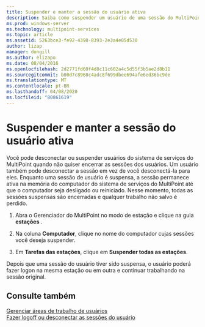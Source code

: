 ```yaml
---
title: Suspender e manter a sessão do usuário ativa
description: Saiba como suspender um usuário de uma sessão do MultiPoint sem desconectá-los
ms.prod: windows-server
ms.technology: multipoint-services
ms.topic: article
ms.assetid: 5263bce3-fe92-4398-8393-2e3a4e05d530
author: lizap
manager: dongill
ms.author: elizapo
ms.date: 08/04/2016
ms.openlocfilehash: 2d2771fd60f4d8c11c602a4c5d55f3b5ae2d8b11
ms.sourcegitcommit: b00d7c8968c4adc8f699dbee694afe6ed36bc9de
ms.translationtype: MT
ms.contentlocale: pt-BR
ms.lasthandoff: 04/08/2020
ms.locfileid: "80861619"
---
```

# <a name="suspend-and-leave-user-session-active"></a>Suspender e manter a sessão do usuário ativa
Você pode desconectar ou suspender usuários do sistema de serviços do MultiPoint quando não quiser encerrar as sessões dos usuários. Um usuário também pode desconectar a sessão em vez de você desconectá-la para eles. Enquanto uma sessão de usuário é suspensa, a sessão permanece ativa na memória do computador do sistema de serviços do MultiPoint até que o computador seja desligado ou reiniciado. Nesse momento, todas as sessões suspensas são encerradas e qualquer trabalho não salvo é perdido.  
  
1.  Abra o Gerenciador do MultiPoint no modo de estação e clique na guia **estações** .  
  
2.  Na coluna **Computador**, clique no nome do computador cujas sessões você deseja suspender.  
  
3.  Em **Tarefas das estações**, clique em **Suspender todas as estações**.  
  
Depois que uma sessão do usuário tiver sido suspensa, o usuário poderá fazer logon na mesma estação ou em outra e continuar trabalhando na sessão original.  
  
## <a name="see-also"></a>Consulte também  
[Gerenciar áreas de trabalho de usuários](manage-user-desktops-using-multipoint-dashboard.md)  
[Fazer logoff ou desconectar as sessões do usuário](Log-off-or-Disconnect-User-Sessions.md)